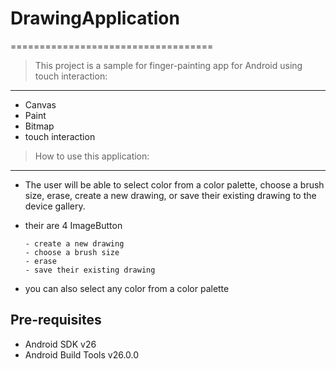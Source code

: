 # DrawingApplication
===================================

>This project is a sample for finger-painting app for Android using touch interaction:
--------------------------------------------------------------------------------------

- Canvas 
- Paint
- Bitmap
- touch interaction


>How to use this application:
-----------------------------

- The user will be able to select color from a color palette, choose a brush size, erase, create a new drawing, or save their existing drawing to the device gallery.
- their are 4 ImageButton

      - create a new drawing
      - choose a brush size
      - erase
      - save their existing drawing
- you can also select any color from a color palette      
      
      
Pre-requisites
--------------

- Android SDK v26
- Android Build Tools v26.0.0
